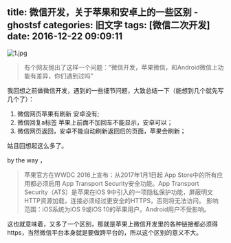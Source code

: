 title: 微信开发，关于苹果和安卓上的一些区别 - ghostsf
categories: 旧文字
tags: [微信二次开发]
date: 2016-12-22 09:09:11
---
![1.jpg][1]

> 有个网友抛出了这样一个问题：“微信开发，苹果微信，和Android微信上功能有差异，你们遇到过吗”

我回想之前做微信开发，遇到的一些细节问题，大致总结一下（能想到几个就先写几个了）：
1. 微信网页苹果有刷新 安卓没有;
2. 微信回复a标签 苹果上前面不加回车不能显示，安卓可以；
3. 微信网页返回，安卓不能自动刷新返回后的页面，苹果会刷新；

姑且回想起这么多了。

by the way ，

> 苹果官方在WWDC 2016上宣布：从2017年1月1日起 App Store中的所有应用都必须启用 App Transport Security安全功能。App Transport Security（ATS）是苹果在iOS 9中引入的一项隐私保护功能，屏蔽明文HTTP资源加载，连接必须经过更安全的HTTPS，否则将无法访问。
> 影响范围：iOS系统为iOS 9或iOS 10的苹果用户。Android用户不受影响。

这也就意味着，又多了一个区别，那就是苹果上微信开发里的各种链接都必须得https，当然微信平台本身就是要做跨平台的，所以这个区别的意义不大。


  [1]: http://www.ghostsf.com/usr/uploads/2016/12/366995693.jpg